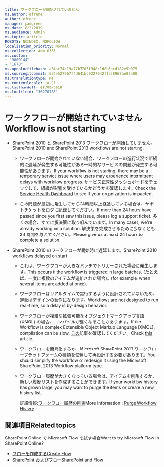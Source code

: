 ```yaml
---
title: ワークフローが開始されていません
ms.author: efrene
author: efrene
manager: pamgreen
ms.date: 8/2/2019
ms.audience: Admin
ms.topic: article
ROBOTS: NOINDEX, NOFOLLOW
localization_priority: Normal
ms.collection: Adm_O365
ms.custom:
- "9000144"
- "1670"
ms.openlocfilehash: a3bac74c19a77b7703f948c1d8b6bcd182e9b075
ms.sourcegitcommit: 631e527967f4d641bc9227642ffe38967ae87a00
ms.translationtype: MT
ms.contentlocale: ja-JP
ms.lasthandoff: 08/09/2019
ms.locfileid: "36270785"
---
```

# <a name="workflow-is-not-starting"></a><span data-ttu-id="7f721-102">ワークフローが開始されていません</span><span class="sxs-lookup"><span data-stu-id="7f721-102">Workflow is not starting</span></span>

- <span data-ttu-id="7f721-103">SharePoint 2010 と SharePoint 2013 ワークフローが開始していません。</span><span class="sxs-lookup"><span data-stu-id="7f721-103">SharePoint 2010 and SharePoint 2013 workflows are not starting.</span></span>

    - <span data-ttu-id="7f721-104">ワークフローが開始されていない場合、ワークフローの進行状況で断続的に遅延が発生する可能性がある一時的なサービスの問題が発生する可能性があります。</span><span class="sxs-lookup"><span data-stu-id="7f721-104">If your workflow is not starting, there may be a temporary service issue where users may experience intermittent delays with workflow progress.</span></span> <span data-ttu-id="7f721-105">[サービス正常性ダッシュボード](https:/admin.microsoft.com/AdminPortal/Home#/servicehealth)をチェックして、組織が影響を受けているかどうかを確認します。</span><span class="sxs-lookup"><span data-stu-id="7f721-105">Check the [Service Health Dashboard](https:/admin.microsoft.com/AdminPortal/Home#/servicehealth) to see if your organization is impacted.</span></span>

    - <span data-ttu-id="7f721-106">この問題が最初に発生してから24時間以上経過している場合は、サポートチケットをログに記録してください。</span><span class="sxs-lookup"><span data-stu-id="7f721-106">If more than 24 hours have passed since you first saw this issue, please log a support ticket.</span></span> <span data-ttu-id="7f721-107">多くの場合、すでに解決策に取り組んでいます。</span><span class="sxs-lookup"><span data-stu-id="7f721-107">In many cases, we're already working on a solution.</span></span> <span data-ttu-id="7f721-108">解決策を完成させるために少なくとも 24 時間を与えてください。</span><span class="sxs-lookup"><span data-stu-id="7f721-108">Please give us at least 24 hours to complete a solution.</span></span>

- <span data-ttu-id="7f721-109">SharePoint 2010 のワークフローが開始時に遅延します。</span><span class="sxs-lookup"><span data-stu-id="7f721-109">SharePoint 2010 workflows delayed on start.</span></span>

    - <span data-ttu-id="7f721-110">これは、ワークフローが大きなバッチでトリガーされた場合に発生します。</span><span class="sxs-lookup"><span data-stu-id="7f721-110">This occurs if the workflow is triggered in large batches.</span></span> <span data-ttu-id="7f721-111">(たとえば、一度に複数のアイテムが追加された場合)。</span><span class="sxs-lookup"><span data-stu-id="7f721-111">(for example, when several items are added at once).</span></span>

    - <span data-ttu-id="7f721-112">ワークフローはリアルタイムで実行するように設計されていないため、遅延はデザインの動作になります。</span><span class="sxs-lookup"><span data-stu-id="7f721-112">Workflows are not designed to run real-time, so a delay is by-design behavior.</span></span>

   -  <span data-ttu-id="7f721-113">ワークフローが複雑な拡張可能なオブジェクトマークアップ言語 (XMOL) の場合、コンパイルが遅くなることがあります。</span><span class="sxs-lookup"><span data-stu-id="7f721-113">If the Workflow is complex Extensible Object Markup Language (XMOL), compilation can be slow.</span></span> <span data-ttu-id="7f721-114">[この](https://support.microsoft.com/en-us/kb/3043697)記事を確認してください。</span><span class="sxs-lookup"><span data-stu-id="7f721-114">Check [this](https://support.microsoft.com/en-us/kb/3043697) article.</span></span>

    - <span data-ttu-id="7f721-115">ワークフローを簡素化するか、Microsoft SharePoint 2013 ワークフロープラットフォームの種類を使用して再設計する必要があります。</span><span class="sxs-lookup"><span data-stu-id="7f721-115">You should simplify the workflow or redesign it using the Microsoft SharePoint 2013 Workflow platform type.</span></span>

    - <span data-ttu-id="7f721-116">ワークフロー履歴が大きくなっている場合は、アイテムを削除するか、新しい履歴リストを作成することができます。</span><span class="sxs-lookup"><span data-stu-id="7f721-116">If your workflow history has grown large, you may want to purge the items or create a new history list.</span></span>

        <span data-ttu-id="7f721-117">詳細情報:[ワークフロー履歴の削除](https://blogs.technet.microsoft.com/marj/2015/08/07/sharepoint-2010-workflows-best-practice-purge-workflow-history-list-items/)</span><span class="sxs-lookup"><span data-stu-id="7f721-117">More Information : [Purge Workflow History](https://blogs.technet.microsoft.com/marj/2015/08/07/sharepoint-2010-workflows-best-practice-purge-workflow-history-list-items/)</span></span>


## <a name="related-topics"></a><span data-ttu-id="7f721-118">関連項目</span><span class="sxs-lookup"><span data-stu-id="7f721-118">Related topics</span></span>
<span data-ttu-id="7f721-119">SharePoint Online で Microsoft Flow を試す場合</span><span class="sxs-lookup"><span data-stu-id="7f721-119">Want to try Microsoft Flow in SharePoint Online?</span></span>
- [<span data-ttu-id="7f721-120">フローを作成する</span><span class="sxs-lookup"><span data-stu-id="7f721-120">Create Flow</span></span>](https://support.office.com/article/Create-a-flow-for-a-list-or-library-in-SharePoint-Online-or-OneDrive-for-Business-a9c3e03b-0654-46af-a254-20252e580d01) 
- [<span data-ttu-id="7f721-121">SharePoint およびフロー</span><span class="sxs-lookup"><span data-stu-id="7f721-121">SharePoint and Flow</span></span>](https://flow.microsoft.com/blog/sharepoint-and-flow/) 


